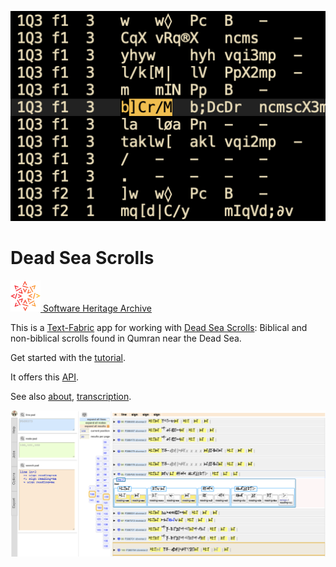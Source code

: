 ![logo](code/static/logo.png)

# Dead Sea Scrolls

[![sha](sha.png) Software Heritage Archive](https://archive.softwareheritage.org/browse/origin/https://github.com/annotation/app-dss/)

<!--[![DOI](https://zenodo.org/badge/172951151.svg)](https://zenodo.org/badge/latestdoi/172951151)-->

This is a
[Text-Fabric](https://githubv.com/annotation/text-fabric) app
for working with
[Dead Sea Scrolls](https://github.com/etcbc/dss): Biblical and non-biblical scrolls found
in Qumran near the Dead Sea.

Get started with the
[tutorial](https://nbviewer.jupyter.org/github/annotation/tutorials/blob/master/dss/start.ipynb).

It offers this [API](https://annotation.github.io/text-fabric/Api/App/).

See also
[about](https://github.com/etcbc/dss/blob/master/docs/about.md),
[transcription](https://github.com/etcbc/dss/blob/master/docs/transcription.md).

![shot](images/shot.png)
